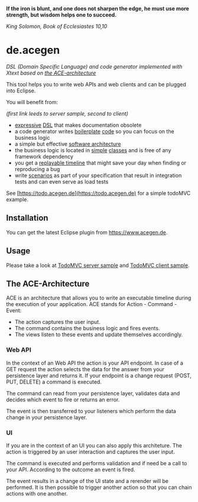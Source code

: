 __If the iron is blunt, and one does not sharpen the edge, he must use more strength, but wisdom helps one to succeed.__

_King Solomon, Book of Ecclesiastes 10,10_

# de.acegen

_DSL (Domain Specific Language) and code generator implemented with Xtext based on [the ACE-architecture](#The-ACE-Architecture)_

This tool helps you to write web APIs and web clients and can be plugged into Eclipse.

You will benefit from:

_(first link leeds to server sample, second to client)_

- [expressive](https://github.com/annettedorothea/TodoMVC---Server/blob/master/todo-server.ace) 
[DSL](https://github.com/annettedorothea/TodoMVC---Client/blob/master/todo-client.ace) 
that makes documentation obsolete
- a code generator writes [boilerplate](https://github.com/annettedorothea/TodoMVC---Server/tree/master/src/gen/java/com/anfelisa/todo) [code](https://github.com/annettedorothea/TodoMVC---Client/tree/master/es6/gen/todo) so you can focus on the business logic
- a simple but effective [software architecture](#The-ACE-Architecture)
- the business logic is located in 
[simple](https://github.com/annettedorothea/TodoMVC---Server/blob/master/src/main/java/com/anfelisa/todo/commands/CreateTodoCommand.java) 
[classes](https://github.com/annettedorothea/TodoMVC---Client/blob/master/es6/src/todo/commands/CreateTodoCommand.js)
and is free of any framework dependency
- you get a [replayable timeline](https://acegen.de/#/336ace6-a52f-11e8-98d0-529269fb1489/scenarios) 
that might save your day when finding or reproducing a bug
- write [scenarios](https://github.com/annettedorothea/TodoMVC---Server/tree/master/src/test/java/com/anfelisa/todo/scenarios) 
as part of your specification that result in integration tests and can even serve as load tests

See [https://todo.acegen.de](https://todo.acegen.de) for a simple todoMVC example.

## Installation

You can get the latest Eclipse plugin from https://www.acegen.de.

## Usage

Please take a look at [TodoMVC server sample](https://github.com/annettedorothea/TodoMVC---Server) 
and [TodoMVC client sample](https://github.com/annettedorothea/TodoMVC---Client).

## The ACE-Architecture

ACE is an architecture that allows you to write an executable timeline during the execution
of your application. ACE stands for Action - Command - Event:

- The action captures the user input.
- The command contains the business logic and fires events.
- The views listen to these events and update themselves accordingly.

### Web API

In the context of an Web API the action is your API endpoint. In case of a GET request 
the action selects the data for the answer from your persistence layer and returns it. If your 
endpoint is a change request (POST, PUT, DELETE) a command is executed.

The command can read from your persistence layer, validates data and decides which event to fire 
or returns an error.

The event is then transferred to your listeners which perform the data change in your persistence layer.

### UI

If you are in the context of an UI you can also apply this architeture. The action is triggered 
by an user interaction and captures the user input. 

The command is executed and performs validation and if need be a call to your API. According to
the outcome an event is fired.

The event results in a change of the UI state and a rerender will be performed. It is then possible
to trigger another action so that you can chain actions with one another.
      


